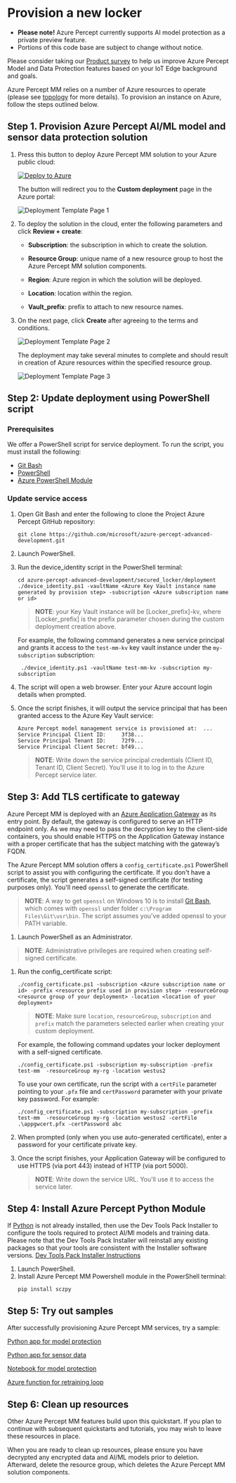 # Provision a new locker


- **Please note!** Azure Percept currently supports AI model protection as a private preview feature.  
- Portions of this code base are subject to change without notice.

Please consider taking our [Product survey](https://go.microsoft.com/fwlink/?linkid=2156573) to help us improve Azure Percept Model and Data Protection features based on your IoT Edge background and goals.

Azure Percept MM relies on a number of Azure resources to operate (please see [topology](server-topology.md) for more details). To provision an instance on Azure, follow the steps outlined below.  

## Step 1. Provision Azure Percept AI/ML model and sensor data protection solution

1. Press this button to deploy Azure Percept MM solution to your Azure public cloud:

    [![Deploy to Azure](https://aka.ms/deploytoazurebutton)](https://portal.azure.com/#create/Microsoft.Template/uri/https%3A%2F%2Fraw.githubusercontent.com%2Fmicrosoft%2Fazure-percept-advanced-development%2Fmain%2Fsecured_locker%2Fdeployment%2Fazuredeploy.json)

    The button will redirect you to the **Custom deployment** page in the Azure portal:

    ![Deployment Template Page 1](./imgs/locker-deploy-template1.png)

2. To deploy the solution in the cloud, enter the following parameters and click **Review + create**:

    - <strong>Subscription</strong>: the subscription in which to create the solution.

    - <strong>Resource Group</strong>: unique name of a new resource group to host the Azure Percept MM solution components.

    - <strong>Region</strong>: Azure region in which the solution will be deployed.

    - <strong>Location</strong>: location within the region.

    - <strong>Vault_prefix</strong>: prefix to attach to new resource names.

3. On the next page, click <strong>Create</strong> after agreeing to the terms and conditions.

    ![Deployment Template Page 2](./imgs/locker-deploy-template2.png)

    The deployment may take several minutes to complete and should result in creation of Azure resources within the specified resource group.

    ![Deployment Template Page 3](./imgs/locker-deploy-template3.png)

## Step 2: Update deployment using PowerShell script

### Prerequisites

We offer a PowerShell script for service deployment. To run the script, you must install the following:

- [Git Bash](https://git-scm.com/downloads)
- [PowerShell](https://docs.microsoft.com/en-us/powershell/scripting/install/installing-powershell?view=powershell-7)
- [Azure PowerShell Module](https://docs.microsoft.com/en-us/powershell/azure/install-az-ps?view=azps-4.6.1)

### Update service access

1. Open Git Bash and enter the following to clone the Project Azure Percept GitHub repository:

    ```
   git clone https://github.com/microsoft/azure-percept-advanced-development.git
   ```

1. Launch PowerShell.

1. Run the device_identity script in the PowerShell terminal:

   ```
   cd azure-percept-advanced-development/secured_locker/deployment
   ./device_identity.ps1 -vaultName <Azure Key Vault instance name generated by provision step> -subscription <Azure subscription name or id>
   ```
    
    > **NOTE**: your Key Vault instance will be [Locker_prefix]-kv, where [Locker_prefix] is the prefix parameter chosen during the custom deployment creation above.

   For example, the following command generates a new service principal and grants it access to the ```test-mm-kv``` key vault instance under the ```my-subscription``` subscription:

   ```
    ./device_identity.ps1 -vaultName test-mm-kv -subscription my-subscription
    ```

2. The script will open a web browser. Enter your Azure account login details when prompted.

3. Once the script finishes, it will output the service principal that has been granted access to the Azure Key Vault service:

   ```
   Azure Percept model management service is provisioned at:  ...
   Service Principal Client ID:     3f38...
   Service Principal Tenant ID:     72f9...
   Service Principal Client Secret: bf49...
   ```

    > **NOTE**: Write down the service principal credentials (Client ID, Tenant ID, Client Secret). You'll use it to log in to the Azure Percept service later.

## Step 3: Add TLS certificate to gateway

Azure Percept MM is deployed with an [Azure Application Gateway](https://docs.microsoft.com/en-us/azure/application-gateway/overview) as its entry point. By default, the gateway is configured to serve an HTTP endpoint only. As we may need to pass the decryption key to the client-side containers, you should enable HTTPS on the Application Gateway instance with a proper certificate that has the subject matching with the gateway’s FQDN.

The Azure Percept MM solution offers a ```config_certificate.ps1``` PowerShell script to assist you with configuring the certificate. If you don't have a certificate, the script generates a self-signed certificate (for testing purposes only). You'll need ```openssl``` to generate the certificate.

>**NOTE**: A way to get ```openssl``` on Windows 10 is to install [Git Bash](https://git-scm.com/downloads), which comes with ```openssl``` under folder ```c:\Program Files\Git\usr\bin```. The script assumes you've added openssl to your PATH variable.

1. Launch PowerShell as an Administrator.

> **NOTE**: Administrative privileges are required when creating self-signed certificate.

1. Run the config_certificate script:

   ```
   ./config_certificate.ps1 -subscription <Azure subscription name or id> -prefix <resource prefix used in provision step> -resourceGroup <resource group of your deployment> -location <location of your deployment>
   ```

   >**NOTE**: Make sure ```location```, ```resourceGroup```, ```subscription``` and ```prefix``` match the parameters selected earlier when creating your custom deployment.

   For example, the following command updates your locker deployment with a self-signed certificate.

   ```
   ./config_certificate.ps1 -subscription my-subscription -prefix test-mm  -resourceGroup my-rg -location westus2
   ```

   To use your own certificate, run the script with a ```certFile``` parameter pointing to your ```.pfx``` file and ```certPassword``` parameter with your private key password. For example:

   ```
   ./config_certificate.ps1 -subscription my-subscription -prefix test-mm  -resourceGroup my-rg -location westus2 -certFile .\appgwcert.pfx -certPassword abc
   ```

1. When prompted (only when you use auto-generated certificate), enter a password for your certificate private key.

1. Once the script finishes, your Application Gateway will be configured to use HTTPS (via port 443) instead of HTTP (via port 5000).

   > **NOTE**: Write down the service URL. You'll use it to access the service later.


## Step 4: Install Azure Percept Python Module

If [Python](https://www.python.org/) is not already installed, then use the Dev Tools Pack Installer to configure the tools required to protect AI/Ml models and training data. Please note that the Dev Tools Pack Installer will reinstall any existing packages so that your tools are consistent with the Installer software versions.
[Dev Tools Pack Installer Instructions](https://go.microsoft.com/fwlink/?linkid=2156431)

1. Launch PowerShell.
2. Install Azure Percept MM Powershell module in the PowerShell terminal:
   ```
   pip install sczpy
   ```

## Step 5: Try out samples
After successfully provisioning Azure Percept MM services, try a sample:

[Python app for model protection](https://github.com/microsoft/azure-percept-advanced-development/tree/main/secured_locker/python-program)

[Python app for sensor data](https://github.com/microsoft/azure-percept-advanced-development/tree/main/secured_locker/python-retrain)

[Notebook for model protection](https://github.com/microsoft/azure-percept-advanced-development/tree/main/secured_locker/jupyter-basics)

[Azure function for retraining loop](https://github.com/microsoft/azure-percept-advanced-development/tree/main/secured_locker/azure-functions)

## Step 6: Clean up resources

Other Azure Percept MM features build upon this quickstart. If you plan to continue with subsequent quickstarts and tutorials, you may wish to leave these resources in place.

When you are ready to clean up resources, please ensure you have decrypted any encrypted data and AI/ML models prior to deletion. Afterward, delete the resource group, which deletes the Azure Percept MM solution components.
